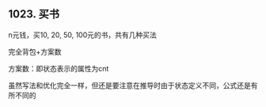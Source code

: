## 1023. 买书

n元钱，买10, 20, 50, 100元的书，共有几种买法

完全背包+方案数

方案数：即状态表示的属性为cnt

虽然写法和优化完全一样，但还是要注意在推导时由于状态定义不同，公式还是有所不同的
